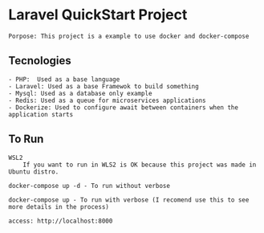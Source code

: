 # Laravel QuickStart Project
    
    Porpose: This project is a example to use docker and docker-compose

## Tecnologies
    
    - PHP:  Used as a base language
    - Laravel: Used as a base Framewok to build something
    - Mysql: Used as a database only example
    - Redis: Used as a queue for microservices applications
    - Dockerize: Used to configure await between containers when the application starts

## To Run
    WSL2
        If you want to run in WLS2 is OK because this project was made in Ubuntu distro.
    
    docker-compose up -d - To run without verbose
    
    docker-compose up - To run with verbose (I recomend use this to see more details in the process)
    
    access: http://localhost:8000

